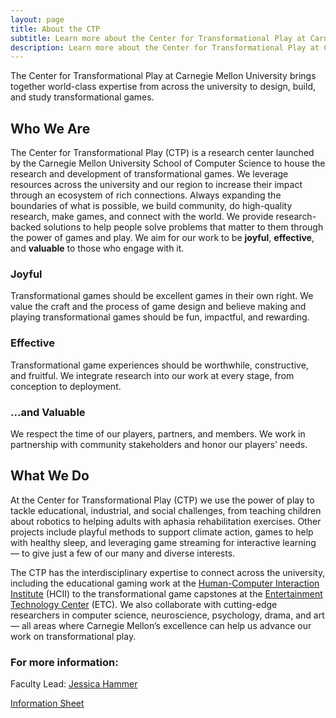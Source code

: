 ```yaml
---
layout: page
title: About the CTP
subtitle: Learn more about the Center for Transformational Play at Carnegie Mellon University.
description: Learn more about the Center for Transformational Play at Carnegie Mellon University.
---
```


The Center for Transformational Play at Carnegie Mellon University brings
together world-class expertise from across the university to design, build, and
study transformational games. 

## Who We Are

The Center for Transformational Play (CTP) is a research center launched by the Carnegie Mellon University School of Computer Science to house the research and development of transformational games. We leverage resources across the university and our region to increase their impact through an ecosystem of rich connections. Always expanding the boundaries of what is possible, we build community, do high-quality research, make games, and connect with the world. We provide research-backed solutions to help people solve problems that matter to them through the power of games and play. We aim for our work to be **joyful**, **effective**, and **valuable** to those who engage with it.

### Joyful
Transformational games should be excellent games in their own right. We value the craft and the process of game design and believe making and playing transformational games should be fun, impactful, and rewarding. 

### Effective
Transformational game experiences should be worthwhile, constructive, and fruitful. We integrate research into our work at every stage, from conception to deployment. 

### ...and Valuable
We respect the time of our players, partners, and members. We work in partnership with community stakeholders and honor our players’ needs. 

## What We Do

At the Center for Transformational Play (CTP) we use the power of play to tackle
educational, industrial, and social challenges, from teaching children about
robotics to helping adults with aphasia rehabilitation exercises. Other projects
include playful methods to support climate action, games to help with healthy
sleep, and leveraging game streaming for interactive learning — to give just a few
of our many and diverse interests.

The CTP has the interdisciplinary expertise to connect across the university, including
the educational gaming work at the [Human-Computer Interaction Institute](https://hcii.cmu.edu) (HCII)
to the transformational game capstones at the [Entertainment Technology Center](https://www.etc.cmu.edu/)
(ETC). We also collaborate with cutting-edge researchers in computer science,
neuroscience, psychology, drama, and art — all areas where Carnegie Mellon’s
excellence can help us advance our work on transformational play.

### For more information:

Faculty Lead: [Jessica Hammer](mailto:hammerj@andrew.cmu.edu)

[Information Sheet](/assets/ctp-info-sheet.pdf)